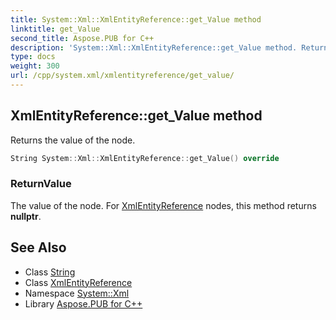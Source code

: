 ```yaml
---
title: System::Xml::XmlEntityReference::get_Value method
linktitle: get_Value
second_title: Aspose.PUB for C++
description: 'System::Xml::XmlEntityReference::get_Value method. Returns the value of the node in C++.'
type: docs
weight: 300
url: /cpp/system.xml/xmlentityreference/get_value/
---
```

## XmlEntityReference::get_Value method


Returns the value of the node.

```cpp
String System::Xml::XmlEntityReference::get_Value() override
```


### ReturnValue

The value of the node. For [XmlEntityReference](../) nodes, this method returns **nullptr**.

## See Also

* Class [String](../../../system/string/)
* Class [XmlEntityReference](../)
* Namespace [System::Xml](../../)
* Library [Aspose.PUB for C++](../../../)
